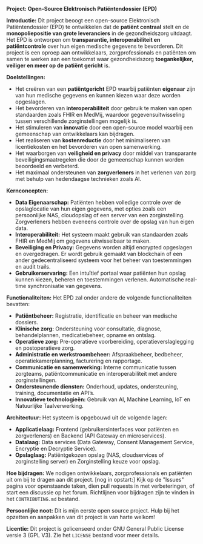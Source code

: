 **Project: Open-Source Elektronisch Patiëntendossier (EPD)**

**Introductie:**
Dit project beoogt een open-source Elektronisch Patiëntendossier (EPD) te ontwikkelen dat de **patiënt centraal** stelt en de **monopoliepositie van grote leveranciers** in de gezondheidszorg uitdaagt. Het EPD is ontworpen om **transparantie, interoperabiliteit en patiëntcontrole** over hun eigen medische gegevens te bevorderen. Dit project is een oproep aan ontwikkelaars, zorgprofessionals en patiënten om samen te werken aan een toekomst waar gezondheidszorg **toegankelijker, veiliger en meer op de patiënt gericht** is.

**Doelstellingen:**
*   Het creëren van een **patiëntgericht** EPD waarbij patiënten **eigenaar** zijn van hun medische gegevens en kunnen kiezen waar deze worden opgeslagen.
*   Het bevorderen van **interoperabiliteit** door gebruik te maken van open standaarden zoals FHIR en MedMij, waardoor gegevensuitwisseling tussen verschillende zorginstellingen mogelijk is.
*   Het stimuleren van **innovatie** door een open-source model waarbij een gemeenschap van ontwikkelaars kan bijdragen.
*   Het realiseren van **kostenreductie** door het minimaliseren van licentiekosten en het bevorderen van open samenwerking.
*   Het waarborgen van **veiligheid en privacy** door middel van transparante beveiligingsmaatregelen die door de gemeenschap kunnen worden beoordeeld en verbeterd.
*   Het maximaal ondersteunen van **zorgverleners** in het verlenen van zorg met behulp van hedendaagse technieken zoals AI.

**Kernconcepten:**
*   **Data Eigenaarschap:** Patiënten hebben volledige controle over de opslaglocatie van hun eigen gegevens, met opties zoals een persoonlijke NAS, cloudopslag of een server van een zorginstelling. Zorgverleners hebben eveneens controle over de opslag van hun eigen data.
*   **Interoperabiliteit:** Het systeem maakt gebruik van standaarden zoals FHIR en MedMij om gegevens uitwisselbaar te maken.
*   **Beveiliging en Privacy:** Gegevens worden altijd encrypted opgeslagen en overgedragen. Er wordt gebruik gemaakt van blockchain of een ander gedecentraliseerd systeem voor het beheer van toestemmingen en audit trails.
*   **Gebruikerservaring:** Een intuïtief portaal waar patiënten hun opslag kunnen kiezen, beheren en toestemmingen verlenen. Automatische real-time synchronisatie van gegevens.

**Functionaliteiten:**
Het EPD zal onder andere de volgende functionaliteiten bevatten:
*   **Patiëntbeheer:** Registratie, identificatie en beheer van medische dossiers.
*   **Klinische zorg:** Ondersteuning voor consultatie, diagnose, behandelplannen, medicatiebeheer, opname en ontslag.
*  **Operatieve zorg:** Pre-operatieve voorbereiding, operatieverslaglegging en postoperatieve zorg.
*   **Administratie en werkstroombeheer:** Afspraakbeheer, bedbeheer, operatiekamerplanning, facturering en rapportage.
*   **Communicatie en samenwerking:** Interne communicatie tussen zorgteams, patiëntcommunicatie en interoperabiliteit met andere zorginstellingen.
*   **Ondersteunende diensten:** Onderhoud, updates, ondersteuning, training, documentatie en API’s.
*   **Innovatieve technologieën:** Gebruik van AI, Machine Learning, IoT en Natuurlijke Taalverwerking.

**Architectuur:**
Het systeem is opgebouwd uit de volgende lagen:
*   **Applicatielaag:** Frontend (gebruikersinterfaces voor patiënten en zorgverleners) en Backend (API Gateway en microservices).
*   **Datalaag:** Data services (Data Gateway, Consent Management Service, Encryptie en Decryptie Service).
*   **Opslaglaag:** Patiëntgekozen opslag (NAS, cloudservices of zorginstelling server) en Zorginstelling keuze voor opslag.

**Hoe bijdragen:**
We nodigen ontwikkelaars, zorgprofessionals en patiënten uit om bij te dragen aan dit project. 
[nog in opstart:] Kijk op de "Issues" pagina voor openstaande taken, dien pull requests in met verbeteringen, of start een discussie op het forum. Richtlijnen voor bijdragen zijn te vinden in het `CONTRIBUTING.md` bestand.

**Persoonlijke noot:** Dit is mijn eerste open source project. Hulp bij het opzetten en aanpakken van dit project is van harte welkom!

**Licentie:**
Dit project is gelicenseerd onder GNU General Public License versie 3 (GPL V3). Zie het `LICENSE` bestand voor meer details.
